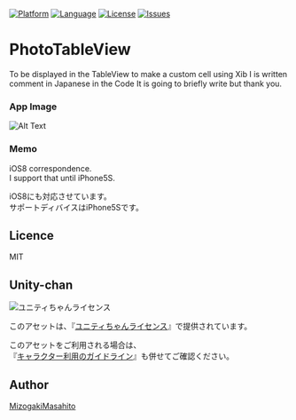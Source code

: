 [![Platform](http://img.shields.io/badge/platform-ios-blue.svg?style=flat
)](https://developer.apple.com/iphone/index.action)
[![Language](http://img.shields.io/badge/language-Objective–C-brightgreen.svg?style=flat
)](https://developer.apple.com/jp/documentation/)
[![License](http://img.shields.io/badge/license-MIT-lightgrey.svg?style=flat
)](http://mit-license.org)
[![Issues](https://img.shields.io/github/issues/MMasahito/PhotoTableView.svg?style=flat
)](https://github.com/MMasahito/PhotoTableView/issues?state=open)

# PhotoTableView
To be displayed in the TableView to make a custom cell using Xib
I is written comment in Japanese in the Code 
It is going to briefly write but thank you.


### App Image ###
![Alt Text](https://github.com/MMasahito/PhotoTableView/blob/master/image.gif)  

### Memo ###
iOS8 correspondence.  
I support that until iPhone5S.  

iOS8にも対応させています。  
サポートディバイスはiPhone5Sです。

## Licence

MIT

## Unity-chan

<div><img src="http://unity-chan.com/images/imageLicenseLogo.png" alt="ユニティちゃんライセンス"><p>  
このアセットは、『<a href="http://unity-chan.com/contents/license_jp/" target="_blank">ユニティちゃんライセンス</a>』で提供されています。<p>

このアセットをご利用される場合は、  
『<a href="http://unity-chan.com/contents/guideline/" target="_blank">キャラクター利用のガイドライン</a>』も併せてご確認ください。</p></div>

## Author

[MizogakiMasahito](https://github.com/MMizogaki)

